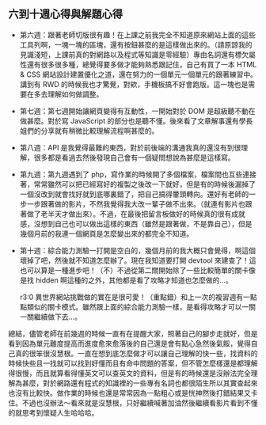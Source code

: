 ## 六到十週心得與解題心得

- 第六週：跟著老師切版很有趣！在上課之前我完全不知道原來網站上面的這些工具列啊，一塊一塊的區塊，還有按鈕甚麼的是這樣做出來的。（請原諒我的見識淺短，上課前真的對網路以及程式等知識是零經驗）專由名詞還有標欠屬性還有很多很多種，總覺得要多做才能夠熟悉跟記住，自己有買了一本 HTML & CSS 網站設計建置優化之道，還在努力的一個單元一個單元的跟著練習中。講到有 RWD 的時候我也才驚覺，對欸，手機板搞不好會跑版。這一塊也是需要在多去理解如何做調整。

- 第七週：第七週開始讓網頁變得有互動性，一開始對於 DOM 是超級聽不動在做甚麼。對於寫 JavaScript 的部分也是聽不懂。後來看了文章解事還有學長姐們的分享就有稍微比較理解流程啊甚麼的。

- 第八週：API 是我覺得最難的東西，對於前後端的溝通我真的還沒有到很理解，很多都是看過去然後發現自己會有一個疑問想說為甚麼是這樣寫。

- 第九週：第九週遇到了 php，寫作業的時候開了多個檔案，檔案間也互些連接著，常常雖然可以把已經寫好的複製之後改一下就好，但是有的時候後漏掉了一個沒改到就會找好就到底哪裏錯了，把自己搞得暈頭轉向。還好有老師的一步一步跟著做的影片，不然我覺得我大改一輩子做不出來。（就連有影片也跟著做了老半天才做出來）。不過，在最後把留言板做好的時候真的很有成就感，沒想到自己也可以做出這樣的東西（雖然是跟著做，不是靠自己），但是幾個月前的我連一個網頁是怎麼變出來的都完全不知道。

- 第十週：綜合能力測驗一打開是空白的，幾個月前的我大概只會覺得，啊這個壞掉了吧，然後就不知道怎麼辦了。現在我知道要打開 devtool 來建查了！這也可以算是一種進步吧！（不）不過從第二關開始除了一些比較簡單的關卡像是找 hidden 啊這種的之外，其他都是看了攻略才知道也怎麼做的...。

  r3:0 異世界網站挑戰做的實在是很可愛！（重點錯）和上一次的複習週有一點點類似的關卡模式。雖然跟上面的綜合能力測驗一樣，是看得攻略才可以一關一關繼續做下去...。




總結，儘管老師在前幾週的時候一直有在提醒大家，照著自己的腳步走就好，但是看到因為單元難度提高而進度愈來愈落後的自己還是會有點心急然後氣餒，覺得自己真的很笨很沒慧根。一直在想到底怎麼做才可以讓自己理解的快一些，找資料的時候快些且一找就可以找到好懂而且有命中問題的答案，但不管怎麼樣還是都理解得很慢，而且就算看得懂英文可以查英文的資料，但是有的時候還是沒辦法完全理解為甚麼，對於網路還有程式的知識裡的一些專有名詞也都很陌生所以其實查起來也沒有比較快。做作業的時候也還是常常因為一點粗心或是恍神然後打錯結果又卡住。不過也沒辦法～看來就是沒慧根，只好繼續喊著加油然後繼續看影片看到不懂的就思考到懷疑人生哈哈哈。
